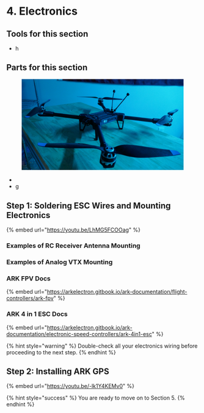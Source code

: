 # 4. Electronics

## Tools for this section

* h

## Parts for this section

<figure><img src="../../../.gitbook/assets/3245324.png" alt=""><figcaption></figcaption></figure>

*
* g



## Step 1: Soldering ESC Wires and Mounting Electronics

{% embed url="https://youtu.be/LhMG5FCOOag" %}

### Examples of RC Receiver Antenna Mounting



### Examples of Analog VTX Mounting



### ARK FPV Docs

{% embed url="https://arkelectron.gitbook.io/ark-documentation/flight-controllers/ark-fpv" %}

### ARK 4 in 1 ESC Docs

{% embed url="https://arkelectron.gitbook.io/ark-documentation/electronic-speed-controllers/ark-4in1-esc" %}

{% hint style="warning" %}
Double-check all your electronics wiring before proceeding to the next step.
{% endhint %}



## Step 2: Installing ARK GPS

{% embed url="https://youtu.be/-lk1Y4KEMv0" %}

{% hint style="success" %}
You are ready to move on to Section 5.
{% endhint %}
